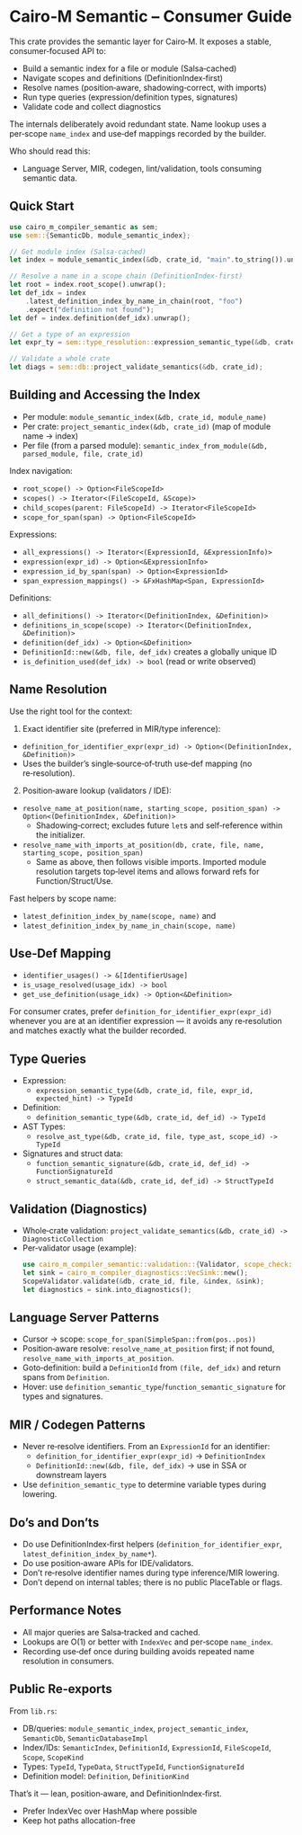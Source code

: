 # Cairo‑M Semantic – Consumer Guide

This crate provides the semantic layer for Cairo‑M. It exposes a stable,
consumer‑focused API to:

- Build a semantic index for a file or module (Salsa‑cached)
- Navigate scopes and definitions (DefinitionIndex‑first)
- Resolve names (position‑aware, shadowing‑correct, with imports)
- Run type queries (expression/definition types, signatures)
- Validate code and collect diagnostics

The internals deliberately avoid redundant state. Name lookup uses a per‑scope
`name_index` and use‑def mappings recorded by the builder.

Who should read this:

- Language Server, MIR, codegen, lint/validation, tools consuming semantic data.

## Quick Start

```rust
use cairo_m_compiler_semantic as sem;
use sem::{SemanticDb, module_semantic_index};

// Get module index (Salsa‑cached)
let index = module_semantic_index(&db, crate_id, "main".to_string()).unwrap();

// Resolve a name in a scope chain (DefinitionIndex‑first)
let root = index.root_scope().unwrap();
let def_idx = index
    .latest_definition_index_by_name_in_chain(root, "foo")
    .expect("definition not found");
let def = index.definition(def_idx).unwrap();

// Get a type of an expression
let expr_ty = sem::type_resolution::expression_semantic_type(&db, crate_id, file, expr_id, None);

// Validate a whole crate
let diags = sem::db::project_validate_semantics(&db, crate_id);
```

## Building and Accessing the Index

- Per module: `module_semantic_index(&db, crate_id, module_name)`
- Per crate: `project_semantic_index(&db, crate_id)` (map of module name →
  index)
- Per file (from a parsed module):
  `semantic_index_from_module(&db, parsed_module, file, crate_id)`

Index navigation:

- `root_scope() -> Option<FileScopeId>`
- `scopes() -> Iterator<(FileScopeId, &Scope)>`
- `child_scopes(parent: FileScopeId) -> Iterator<FileScopeId>`
- `scope_for_span(span) -> Option<FileScopeId>`

Expressions:

- `all_expressions() -> Iterator<(ExpressionId, &ExpressionInfo)>`
- `expression(expr_id) -> Option<&ExpressionInfo>`
- `expression_id_by_span(span) -> Option<ExpressionId>`
- `span_expression_mappings() -> &FxHashMap<Span, ExpressionId>`

Definitions:

- `all_definitions() -> Iterator<(DefinitionIndex, &Definition)>`
- `definitions_in_scope(scope) -> Iterator<(DefinitionIndex, &Definition)>`
- `definition(def_idx) -> Option<&Definition>`
- `DefinitionId::new(&db, file, def_idx)` creates a globally unique ID
- `is_definition_used(def_idx) -> bool` (read or write observed)

## Name Resolution

Use the right tool for the context:

1. Exact identifier site (preferred in MIR/type inference):

- `definition_for_identifier_expr(expr_id) -> Option<(DefinitionIndex, &Definition)>`
- Uses the builder’s single‑source‑of‑truth use‑def mapping (no re‑resolution).

2. Position‑aware lookup (validators / IDE):

- `resolve_name_at_position(name, starting_scope, position_span) -> Option<(DefinitionIndex, &Definition)>`
  - Shadowing‑correct; excludes future `let`s and self‑reference within the
    initializer.
- `resolve_name_with_imports_at_position(db, crate, file, name, starting_scope, position_span)`
  - Same as above, then follows visible imports. Imported module resolution
    targets top‑level items and allows forward refs for Function/Struct/Use.

Fast helpers by scope name:

- `latest_definition_index_by_name(scope, name)` and
- `latest_definition_index_by_name_in_chain(scope, name)`

## Use‑Def Mapping

- `identifier_usages() -> &[IdentifierUsage]`
- `is_usage_resolved(usage_idx) -> bool`
- `get_use_definition(usage_idx) -> Option<&Definition>`

For consumer crates, prefer `definition_for_identifier_expr(expr_id)` whenever
you are at an identifier expression — it avoids any re‑resolution and matches
exactly what the builder recorded.

## Type Queries

- Expression:
  - `expression_semantic_type(&db, crate_id, file, expr_id, expected_hint) -> TypeId`
- Definition:
  - `definition_semantic_type(&db, crate_id, def_id) -> TypeId`
- AST Types:
  - `resolve_ast_type(&db, crate_id, file, type_ast, scope_id) -> TypeId`
- Signatures and struct data:
  - `function_semantic_signature(&db, crate_id, def_id) -> FunctionSignatureId`
  - `struct_semantic_data(&db, crate_id, def_id) -> StructTypeId`

## Validation (Diagnostics)

- Whole‑crate validation:
  `project_validate_semantics(&db, crate_id) -> DiagnosticCollection`
- Per‑validator usage (example):
  ```rust
  use cairo_m_compiler_semantic::validation::{Validator, scope_check::ScopeValidator};
  let sink = cairo_m_compiler_diagnostics::VecSink::new();
  ScopeValidator.validate(&db, crate_id, file, &index, &sink);
  let diagnostics = sink.into_diagnostics();
  ```

## Language Server Patterns

- Cursor → scope: `scope_for_span(SimpleSpan::from(pos..pos))`
- Position‑aware resolve: `resolve_name_at_position` first; if not found,
  `resolve_name_with_imports_at_position`.
- Goto‑definition: build a `DefinitionId` from `(file, def_idx)` and return
  spans from `Definition`.
- Hover: use `definition_semantic_type`/`function_semantic_signature` for types
  and signatures.

## MIR / Codegen Patterns

- Never re‑resolve identifiers. From an `ExpressionId` for an identifier:
  - `definition_for_identifier_expr(expr_id)` → `DefinitionIndex`
  - `DefinitionId::new(&db, file, def_idx)` → use in SSA or downstream layers
- Use `definition_semantic_type` to determine variable types during lowering.

## Do’s and Don’ts

- Do use DefinitionIndex‑first helpers (`definition_for_identifier_expr`,
  `latest_definition_index_by_name*`).
- Do use position‑aware APIs for IDE/validators.
- Don’t re‑resolve identifier names during type inference/MIR lowering.
- Don’t depend on internal tables; there is no public PlaceTable or flags.

## Performance Notes

- All major queries are Salsa‑tracked and cached.
- Lookups are O(1) or better with `IndexVec` and per‑scope `name_index`.
- Recording use‑def once during building avoids repeated name resolution in
  consumers.

## Public Re‑exports

From `lib.rs`:

- DB/queries: `module_semantic_index`, `project_semantic_index`, `SemanticDb`,
  `SemanticDatabaseImpl`
- Index/IDs: `SemanticIndex`, `DefinitionId`, `ExpressionId`, `FileScopeId`,
  `Scope`, `ScopeKind`
- Types: `TypeId`, `TypeData`, `StructTypeId`, `FunctionSignatureId`
- Definition model: `Definition`, `DefinitionKind`

That’s it — lean, position‑aware, and DefinitionIndex‑first.

- Prefer IndexVec over HashMap where possible
- Keep hot paths allocation-free
